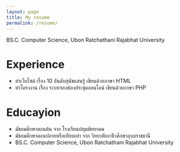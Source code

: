 ```yaml
---
layout: page
title: My resume
permalink: /resume/
---
```

BS.C. Computer Science, Ubon Ratchathani Rajabhat University

# Experience
- ทำเว็บไซต์ เรื่อง 10 อันดับสุนัขแสนรู้ เขียนด้วยภาษา HTML
- ทำโครงงาน เรื่อง ระบบจองห้องประชุมออนไลน์ เขียนด้วยภาษา PHP

# Educayion
- มัธยมศึกษาตอนต้น จาก โรงเรียนปทุมพิทยาคม
- มัธยมศึกษาตอนปลายหรือเทียบเท่า จาก วิทยาลัยอาชีวศึกษาอุบลราชธานี 
- BS.C. Computer Science, Ubon Ratchathani Rajabhat University
